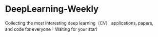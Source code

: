 # DeepLearning-Weekly
Collecting the most interesting deep learning（CV） applications, papers, and code for everyone！Waiting for your star!
